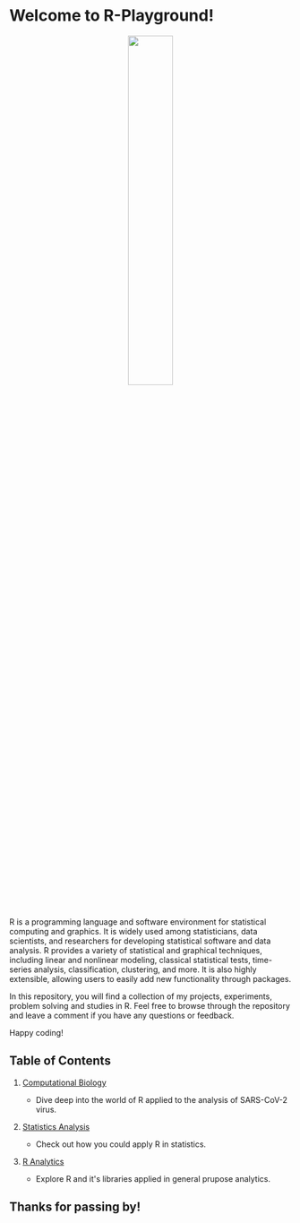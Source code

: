 # Welcome to R-Playground!

<p align="center">
    <img src="https://codevitalive.files.wordpress.com/2021/10/200-1.gif" class="center" width="40%" height="40%">
</p>

R is a programming language and software environment for statistical computing and graphics. It is widely used among statisticians, data scientists, and researchers for developing statistical software and data analysis. R provides a variety of statistical and graphical techniques, including linear and nonlinear modeling, classical statistical tests, time-series analysis, classification, clustering, and more. It is also highly extensible, allowing users to easily add new functionality through packages.

In this repository, you will find a collection of my projects, experiments, problem solving and studies in R. Feel free to browse through the repository and leave a comment if you have any questions or feedback.

Happy coding! 

## Table of Contents

1. [Computational Biology](https://github.com/SoMa-0/R-Playground/tree/main/Computational%20Biology)
    - Dive deep into the world of R applied to the analysis of SARS-CoV-2 virus.

2. [Statistics Analysis](https://github.com/SoMa-0/R-Playground/tree/main/Statistics%20Analysis/Actividades)
    - Check out how you could apply R in statistics.
    
3. [R Analytics](https://github.com/Axel3246/Python-Playground/tree/main/Projects) 
    - Explore R and it's libraries applied in general prupose analytics.

## Thanks for passing by!
